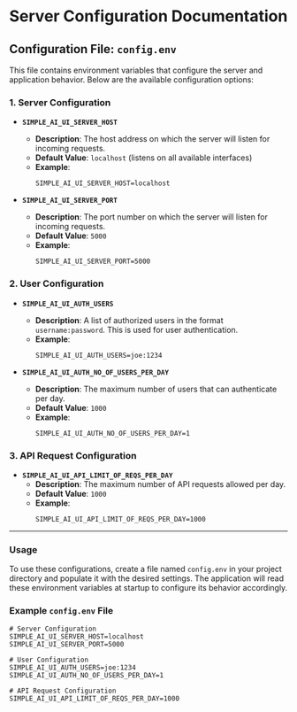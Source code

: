 # Server Configuration Documentation

## Configuration File: `config.env`

This file contains environment variables that configure the server and application behavior. Below are the available configuration options:

### 1. Server Configuration

- **`SIMPLE_AI_UI_SERVER_HOST`**
  - **Description**: The host address on which the server will listen for incoming requests.
  - **Default Value**: `localhost` (listens on all available interfaces)
  - **Example**: 
    ```env
    SIMPLE_AI_UI_SERVER_HOST=localhost
    ```

- **`SIMPLE_AI_UI_SERVER_PORT`**
  - **Description**: The port number on which the server will listen for incoming requests.
  - **Default Value**: `5000`
  - **Example**: 
    ```env
    SIMPLE_AI_UI_SERVER_PORT=5000
    ```

### 2. User Configuration

- **`SIMPLE_AI_UI_AUTH_USERS`**
  - **Description**: A list of authorized users in the format `username:password`. This is used for user authentication.
  - **Example**: 
    ```env
    SIMPLE_AI_UI_AUTH_USERS=joe:1234
    ```

- **`SIMPLE_AI_UI_AUTH_NO_OF_USERS_PER_DAY`**
  - **Description**: The maximum number of users that can authenticate per day.
  - **Default Value**: `1000`
  - **Example**: 
    ```env
    SIMPLE_AI_UI_AUTH_NO_OF_USERS_PER_DAY=1
    ```

### 3. API Request Configuration

- **`SIMPLE_AI_UI_API_LIMIT_OF_REQS_PER_DAY`**
  - **Description**: The maximum number of API requests allowed per day.
  - **Default Value**: `1000`
  - **Example**: 
    ```env
    SIMPLE_AI_UI_API_LIMIT_OF_REQS_PER_DAY=1000
    ```

---

### Usage

To use these configurations, create a file named `config.env` in your project directory and populate it with the desired settings. The application will read these environment variables at startup to configure its behavior accordingly.

### Example `config.env` File

```env
# Server Configuration
SIMPLE_AI_UI_SERVER_HOST=localhost
SIMPLE_AI_UI_SERVER_PORT=5000                   

# User Configuration
SIMPLE_AI_UI_AUTH_USERS=joe:1234
SIMPLE_AI_UI_AUTH_NO_OF_USERS_PER_DAY=1

# API Request Configuration
SIMPLE_AI_UI_API_LIMIT_OF_REQS_PER_DAY=1000               
